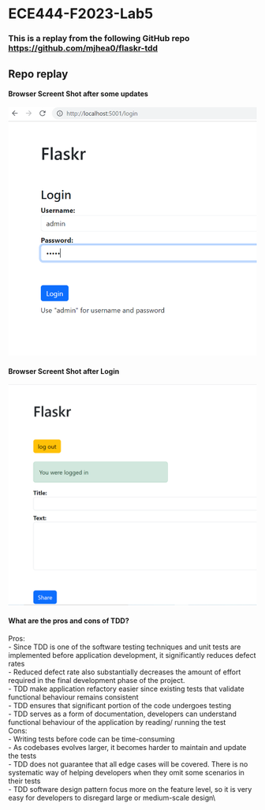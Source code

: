 # ECE444-F2023-Lab5
### This is a replay from the following GitHub repo https://github.com/mjhea0/flaskr-tdd

## Repo replay
#### Browser Screent Shot after some updates
![user login.PNG](screenshots%2Fuser%20login.PNG)

#### Browser Screent Shot after Login
![afterlogin.PNG](screenshots%2Fafterlogin.PNG)

#### What are the pros and cons of TDD?
Pros:\
    - Since TDD is one of the software testing techniques and unit tests are implemented before application development, it significantly reduces defect rates\
    - Reduced defect rate also substantially decreases the amount of effort required in the final development phase of the project.\
    - TDD make application refactory easier since existing tests that validate functional behaviour remains consistent\
    - TDD ensures that significant portion of the code undergoes testing\
    - TDD serves as a form of documentation, developers can understand functional behaviour of the application by reading/ running the test\
Cons:\
    - Writing tests before code can be time-consuming\
    - As codebases evolves larger, it becomes harder to maintain and update the tests\
    - TDD does not guarantee that all edge cases will be covered. There is no systematic way of helping developers when they omit some scenarios in their tests\
    - TDD software design pattern focus more on the feature level, so it is very easy for developers to disregard large or medium-scale design\